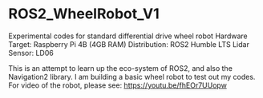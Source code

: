 # ROS2_WheelRobot_V1
Experimental codes for standard differential drive wheel robot
Hardware Target: Raspberry Pi 4B (4GB RAM)
Distribution: ROS2 Humble LTS
Lidar Sensor: LD06

This is an attempt to learn up the eco-system of ROS2, and also the Navigation2 library. I am building a basic wheel robot to test out my codes.
For video of the robot, please see: https://youtu.be/fhEOr7UUopw
